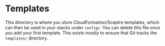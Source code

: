# Templates

This directory is where you store CloudFormation/Sceptre templates, which can then be used in your stacks under `config/`. You can delete this file once you add your first template. This exists mostly to ensure that Git tracks the `templates/` directory.
